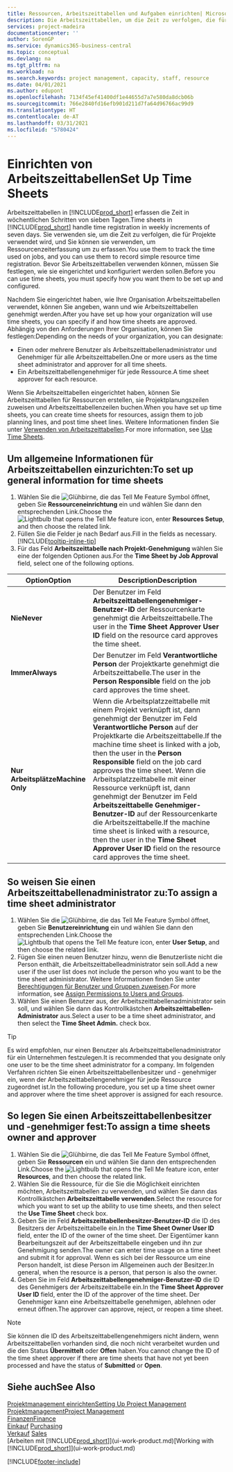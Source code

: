 ```yaml
---
title: Ressourcen, Arbeitszeittabellen und Aufgaben einrichten| Microsoft Docs
description: Die Arbeitszeittabellen, um die Zeit zu verfolgen, die für Projekte verwendet wurde und Ressourcen verwendet wurde und halfen Ihnen mit Projektmanagement, der Stellenbesetzung und der Kapazität
services: project-madeira
documentationcenter: ''
author: SorenGP
ms.service: dynamics365-business-central
ms.topic: conceptual
ms.devlang: na
ms.tgt_pltfrm: na
ms.workload: na
ms.search.keywords: project management, capacity, staff, resource
ms.date: 04/01/2021
ms.author: edupont
ms.openlocfilehash: 7134f45ef41400df1e44655d7a7e580da8dcb06b
ms.sourcegitcommit: 766e2840fd16efb901d211d7fa64d96766ac99d9
ms.translationtype: HT
ms.contentlocale: de-AT
ms.lasthandoff: 03/31/2021
ms.locfileid: "5780424"
---
```

# <a name="set-up-time-sheets"></a><span data-ttu-id="4d57f-103">Einrichten von Arbeitszeittabellen</span><span class="sxs-lookup"><span data-stu-id="4d57f-103">Set Up Time Sheets</span></span>
<span data-ttu-id="4d57f-104">Arbeitszeittabellen in [!INCLUDE[prod_short](includes/prod_short.md)] erfassen die Zeit in wöchentlichen Schritten von sieben Tagen.</span><span class="sxs-lookup"><span data-stu-id="4d57f-104">Time sheets in [!INCLUDE[prod_short](includes/prod_short.md)] handle time registration in weekly increments of seven days.</span></span> <span data-ttu-id="4d57f-105">Sie verwenden sie, um die Zeit zu verfolgen, die für Projekte verwendet wird, und Sie können sie verwenden, um Ressourcenzeiterfassung um zu erfassen.</span><span class="sxs-lookup"><span data-stu-id="4d57f-105">You use them to track the time used on jobs, and you can use them to record simple resource time registration.</span></span> <span data-ttu-id="4d57f-106">Bevor Sie Arbeitszeittabellen verwenden können, müssen Sie festlegen, wie sie eingerichtet und konfiguriert werden sollen.</span><span class="sxs-lookup"><span data-stu-id="4d57f-106">Before you can use time sheets, you must specify how you want them to be set up and configured.</span></span>

<span data-ttu-id="4d57f-107">Nachdem Sie eingerichtet haben, wie Ihre Organisation Arbeitszeittabellen verwendet, können Sie angeben, wann und wie Arbeitszeittabellen genehmigt werden.</span><span class="sxs-lookup"><span data-stu-id="4d57f-107">After you have set up how your organization will use time sheets, you can specify if and how time sheets are approved.</span></span> <span data-ttu-id="4d57f-108">Abhängig von den Anforderungen Ihrer Organisation, können Sie festlegen:</span><span class="sxs-lookup"><span data-stu-id="4d57f-108">Depending on the needs of your organization, you can designate:</span></span>

* <span data-ttu-id="4d57f-109">Einen oder mehrere Benutzer als Arbeitszeittabellenadministrator und Genehmiger für alle Arbeitszeittabellen.</span><span class="sxs-lookup"><span data-stu-id="4d57f-109">One or more users as the time sheet administrator and approver for all time sheets.</span></span>
* <span data-ttu-id="4d57f-110">Ein Arbeitszeittabellengenehmiger für jede Ressource.</span><span class="sxs-lookup"><span data-stu-id="4d57f-110">A time sheet approver for each resource.</span></span>

<span data-ttu-id="4d57f-111">Wenn Sie Arbeitszeittabellen eingerichtet haben, können Sie Arbeitszeittabellen für Ressourcen erstellen, sie Projektplanungszeilen zuweisen und Arbeitszeittabellenzeilen buchen.</span><span class="sxs-lookup"><span data-stu-id="4d57f-111">When you have set up time sheets, you can create time sheets for resources, assign them to job planning lines, and post time sheet lines.</span></span> <span data-ttu-id="4d57f-112">Weitere Informationen finden Sie unter [Verwenden von Arbeitszeittabellen](projects-how-use-time-sheets.md).</span><span class="sxs-lookup"><span data-stu-id="4d57f-112">For more information, see [Use Time Sheets](projects-how-use-time-sheets.md).</span></span>

## <a name="to-set-up-general-information-for-time-sheets"></a><span data-ttu-id="4d57f-113">Um allgemeine Informationen für Arbeitszeittabellen einzurichten:</span><span class="sxs-lookup"><span data-stu-id="4d57f-113">To set up general information for time sheets</span></span>
1. <span data-ttu-id="4d57f-114">Wählen Sie die ![Glühbirne, die das Tell Me Feature](media/ui-search/search_small.png "Tell Me-Funktion") Symbol öffnet, geben Sie **Ressourceneinrichtung** ein und wählen Sie dann den entsprechenden Link.</span><span class="sxs-lookup"><span data-stu-id="4d57f-114">Choose the ![Lightbulb that opens the Tell Me feature](media/ui-search/search_small.png "Tell me what you want to do") icon, enter **Resources Setup**, and then choose the related link.</span></span>  
2. <span data-ttu-id="4d57f-115">Füllen Sie die Felder je nach Bedarf aus.</span><span class="sxs-lookup"><span data-stu-id="4d57f-115">Fill in the fields as necessary.</span></span> [!INCLUDE[tooltip-inline-tip](includes/tooltip-inline-tip_md.md)]
3. <span data-ttu-id="4d57f-116">Für das Feld **Arbeitszeittabelle nach Projekt-Genehmigung** wählen Sie eine der folgenden Optionen aus.</span><span class="sxs-lookup"><span data-stu-id="4d57f-116">For the **Time Sheet by Job Approval** field, select one of the following options.</span></span>

| <span data-ttu-id="4d57f-117">Option</span><span class="sxs-lookup"><span data-stu-id="4d57f-117">Option</span></span> | <span data-ttu-id="4d57f-118">Description</span><span class="sxs-lookup"><span data-stu-id="4d57f-118">Description</span></span> |
| --- | --- |
| <span data-ttu-id="4d57f-119">**Nie**</span><span class="sxs-lookup"><span data-stu-id="4d57f-119">**Never**</span></span> |<span data-ttu-id="4d57f-120">Der Benutzer im Feld **Arbeitszeittabellengenehmiger-Benutzer-ID** der Ressourcenkarte genehmigt die Arbeitszeittabelle.</span><span class="sxs-lookup"><span data-stu-id="4d57f-120">The user in the **Time Sheet Approver User ID** field on the resource card approves the time sheet.</span></span> |
| <span data-ttu-id="4d57f-121">**Immer**</span><span class="sxs-lookup"><span data-stu-id="4d57f-121">**Always**</span></span> |<span data-ttu-id="4d57f-122">Der Benutzer im Feld **Verantwortliche Person** der Projektkarte genehmigt die Arbeitszeittabelle.</span><span class="sxs-lookup"><span data-stu-id="4d57f-122">The user in the **Person Responsible** field on the job card approves the time sheet.</span></span> |
| <span data-ttu-id="4d57f-123">**Nur Arbeitsplätze**</span><span class="sxs-lookup"><span data-stu-id="4d57f-123">**Machine Only**</span></span> |<span data-ttu-id="4d57f-124">Wenn die Arbeitsplatzzeittabelle mit einem Projekt verknüpft ist, dann genehmigt der Benutzer im Feld **Verantwortliche Person** auf der Projektkarte die Arbeitszeittabelle.</span><span class="sxs-lookup"><span data-stu-id="4d57f-124">If the machine time sheet is linked with a job, then the user in the **Person Responsible** field on the job card approves the time sheet.</span></span> <span data-ttu-id="4d57f-125">Wenn die Arbeitsplatzzeittabelle mit einer Ressource verknüpft ist, dann genehmigt der Benutzer im Feld **Arbeitszeittabelle Genehmiger-Benutzer-ID** auf der Ressourcenkarte die Arbeitszeittabelle.</span><span class="sxs-lookup"><span data-stu-id="4d57f-125">If the machine time sheet is linked with a resource, then the user in the **Time Sheet Approver User ID** field on the resource card approves the time sheet.</span></span> |

## <a name="to-assign-a-time-sheet-administrator"></a><span data-ttu-id="4d57f-126">So weisen Sie einen Arbeitszeittabellenadministrator zu:</span><span class="sxs-lookup"><span data-stu-id="4d57f-126">To assign a time sheet administrator</span></span>
1. <span data-ttu-id="4d57f-127">Wählen Sie die ![Glühbirne, die das Tell Me Feature](media/ui-search/search_small.png "Tell Me-Funktion") Symbol öffnet, geben Sie **Benutzereinrichtung** ein und wählen Sie dann den entsprechenden Link.</span><span class="sxs-lookup"><span data-stu-id="4d57f-127">Choose the ![Lightbulb that opens the Tell Me feature](media/ui-search/search_small.png "Tell me what you want to do") icon, enter **User Setup**, and then choose the related link.</span></span>  
2. <span data-ttu-id="4d57f-128">Fügen Sie einen neuen Benutzer hinzu, wenn die Benutzerliste nicht die Person enthält, die Arbeitszeittabelleadministrator sein soll.</span><span class="sxs-lookup"><span data-stu-id="4d57f-128">Add a new user if the user list does not include the person who you want to be the time sheet administrator.</span></span> <span data-ttu-id="4d57f-129">Weitere Informationen finden Sie unter [Berechtigungen für Benutzer und Gruppen zuweisen](ui-define-granular-permissions.md).</span><span class="sxs-lookup"><span data-stu-id="4d57f-129">For more information, see [Assign Permissions to Users and Groups](ui-define-granular-permissions.md).</span></span>
3. <span data-ttu-id="4d57f-130">Wählen Sie einen Benutzer aus, der Arbeitszeittabellenadministrator sein soll, und wählen Sie dann das Kontrollkästchen **Arbeitszeittabellen-Administrator** aus.</span><span class="sxs-lookup"><span data-stu-id="4d57f-130">Select a user to be a time sheet administrator, and then select the **Time Sheet Admin.** check box.</span></span>  

> [!TIP]  
>   <span data-ttu-id="4d57f-131">Es wird empfohlen, nur einen Benutzer als Arbeitszeittabellenadministrator für ein Unternehmen festzulegen.</span><span class="sxs-lookup"><span data-stu-id="4d57f-131">It is recommended that you designate only one user to be the time sheet administrator for a company.</span></span> <span data-ttu-id="4d57f-132">Im folgenden Verfahren richten Sie einen Arbeitszeittabellenbesitzer und - genehmiger ein, wenn der Arbeitszeittabellengenehmiger für jede Ressource zugeordnet ist.</span><span class="sxs-lookup"><span data-stu-id="4d57f-132">In the following procedure, you set up a time sheet owner and approver where the time sheet approver is assigned for each resource.</span></span>  

## <a name="to-assign-a-time-sheets-owner-and-approver"></a><span data-ttu-id="4d57f-133">So legen Sie einen Arbeitszeittabellenbesitzer und -genehmiger fest:</span><span class="sxs-lookup"><span data-stu-id="4d57f-133">To assign a time sheets owner and approver</span></span>
1. <span data-ttu-id="4d57f-134">Wählen Sie die ![Glühbirne, die das Tell Me Feature](media/ui-search/search_small.png "Tell Me-Funktion") Symbol öffnet, geben Sie **Ressourcen** ein und wählen Sie dann den entsprechenden Link.</span><span class="sxs-lookup"><span data-stu-id="4d57f-134">Choose the ![Lightbulb that opens the Tell Me feature](media/ui-search/search_small.png "Tell me what you want to do") icon, enter **Resources**, and then choose the related link.</span></span>
2. <span data-ttu-id="4d57f-135">Wählen Sie die Ressource, für die Sie die Möglichkeit einrichten möchten, Arbeitszeittabellen zu verwenden, und wählen Sie dann das Kontrollkästchen **Arbeitszeittabelle verwenden**.</span><span class="sxs-lookup"><span data-stu-id="4d57f-135">Select the resource for which you want to set up the ability to use time sheets, and then select the **Use Time Sheet** check box.</span></span>  
3. <span data-ttu-id="4d57f-136">Geben Sie im Feld **Arbeitszeittabellenbesitzer-Benutzer-ID** die ID des Besitzers der Arbeitszeittabelle ein.</span><span class="sxs-lookup"><span data-stu-id="4d57f-136">In the **Time Sheet Owner User ID** field, enter the ID of the owner of the time sheet.</span></span> <span data-ttu-id="4d57f-137">Der Eigentümer kann Bearbeitungszeit auf der Arbeitszeittabelle eingeben und ihn zur Genehmigung senden.</span><span class="sxs-lookup"><span data-stu-id="4d57f-137">The owner can enter time usage on a time sheet and submit it for approval.</span></span> <span data-ttu-id="4d57f-138">Wenn es sich bei der Ressource um eine Person handelt, ist diese Person im Allgemeinen auch der Besitzer.</span><span class="sxs-lookup"><span data-stu-id="4d57f-138">In general, when the resource is a person, that person is also the owner.</span></span>  
4. <span data-ttu-id="4d57f-139">Geben Sie im Feld **Arbeitszeittabellengenehmiger-Benutzer-ID** die ID des Genehmigers der Arbeitszeittabelle ein.</span><span class="sxs-lookup"><span data-stu-id="4d57f-139">In the **Time Sheet Approver User ID** field, enter the ID of the approver of the time sheet.</span></span> <span data-ttu-id="4d57f-140">Der Genehmiger kann eine Arbeitszeittabelle genehmigen, ablehnen oder erneut öffnen.</span><span class="sxs-lookup"><span data-stu-id="4d57f-140">The approver can approve, reject, or reopen a time sheet.</span></span>  

> [!NOTE]  
>   <span data-ttu-id="4d57f-141">Sie können die ID des Arbeitszeittabellengenehmigers nicht ändern, wenn Arbeitszeittabellen vorhanden sind, die noch nicht verarbeitet wurden und die den Status **Übermittelt** oder **Offen** haben.</span><span class="sxs-lookup"><span data-stu-id="4d57f-141">You cannot change the ID of the time sheet approver if there are time sheets that have not yet been processed and have the status of **Submitted** or **Open**.</span></span>

## <a name="see-also"></a><span data-ttu-id="4d57f-142">Siehe auch</span><span class="sxs-lookup"><span data-stu-id="4d57f-142">See Also</span></span>
[<span data-ttu-id="4d57f-143">Projektmanagement einrichten</span><span class="sxs-lookup"><span data-stu-id="4d57f-143">Setting Up Project Management</span></span>](projects-setup-projects.md)  
[<span data-ttu-id="4d57f-144">Projektmanagement</span><span class="sxs-lookup"><span data-stu-id="4d57f-144">Project Management</span></span>](projects-manage-projects.md)  
[<span data-ttu-id="4d57f-145">Finanzen</span><span class="sxs-lookup"><span data-stu-id="4d57f-145">Finance</span></span>](finance.md)  
<span data-ttu-id="4d57f-146">[Einkauf](purchasing-manage-purchasing.md)       </span><span class="sxs-lookup"><span data-stu-id="4d57f-146">[Purchasing](purchasing-manage-purchasing.md)       </span></span>  
<span data-ttu-id="4d57f-147">[Verkauf](sales-manage-sales.md)    </span><span class="sxs-lookup"><span data-stu-id="4d57f-147">[Sales](sales-manage-sales.md)    </span></span>  
<span data-ttu-id="4d57f-148">[Arbeiten mit [!INCLUDE[prod_short](includes/prod_short.md)]](ui-work-product.md)</span><span class="sxs-lookup"><span data-stu-id="4d57f-148">[Working with [!INCLUDE[prod_short](includes/prod_short.md)]](ui-work-product.md)</span></span>  


[!INCLUDE[footer-include](includes/footer-banner.md)]